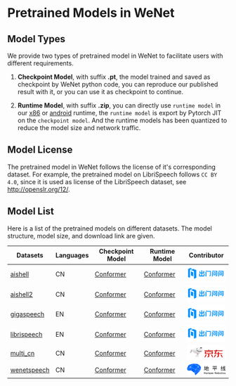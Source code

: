 # Pretrained Models in WeNet

## Model Types
We provide two types of pretrained model in WeNet to facilitate users with different requirements.

1. **Checkpoint Model**, with suffix **.pt**, the model trained and saved as checkpoint by WeNet python code, you can reproduce our published result with it, or you can use it as checkpoint to continue.

2. **Runtime Model**, with suffix **.zip**, you can directly use `runtime model` in our [x86](https://github.com/wenet-e2e/wenet/tree/main/runtime/libtorch) or [android](https://github.com/wenet-e2e/wenet/tree/main/runtime/android) runtime, the `runtime model` is export by Pytorch JIT on the `checkpoint model`. And the runtime models has been quantized to reduce the model size and network traffic.

## Model License

The pretrained model in WeNet follows the license of it's corresponding dataset.
For example, the pretrained model on LibriSpeech follows `CC BY 4.0`, since it is used as license of the LibriSpeech dataset, see http://openslr.org/12/.

## Model List

Here is a list of the pretrained models on different datasets. The model structure, model size, and download link are given.

| Datasets  | Languages     | Checkpoint Model  | Runtime Model     | Contributor |
|---    |---    |---    |---    |---    |
| [aishell](../examples/aishell/s0/README.md)   | CN    | [Conformer](https://wenet-1256283475.cos.ap-shanghai.myqcloud.com/models/aishell/20210601_u2%2B%2B_conformer_exp.tar.gz)  | [Conformer](https://wenet-1256283475.cos.ap-shanghai.myqcloud.com/models/aishell/20210601_u2%2B%2B_conformer_libtorch.tar.gz)     | <a href="https://www.chumenwenwen.com" target="_blank"><img src="https://raw.githubusercontent.com/wenet-e2e/wenet-contributors/main/companies/chumenwenwen.png" width="100px"></a> |
| [aishell2](../examples/aishell2/s0/README.md)     | CN    | [Conformer](https://wenet-1256283475.cos.ap-shanghai.myqcloud.com/models/aishell2/20210618_u2pp_conformer_exp.tar.gz)     | [Conformer](https://wenet-1256283475.cos.ap-shanghai.myqcloud.com/models/aishell2/20210618_u2pp_conformer_libtorch.tar.gz)    | <a href="https://www.chumenwenwen.com" target="_blank"><img src="https://raw.githubusercontent.com/wenet-e2e/wenet-contributors/main/companies/chumenwenwen.png" width="100px"></a> |
| [gigaspeech](../examples/gigaspeech/s0/README.md)     | EN    | [Conformer](https://wenet-1256283475.cos.ap-shanghai.myqcloud.com/models/gigaspeech/gigaspeech_u2pp_conformer_exp.tar.gz)   | [Conformer](https://wenet-1256283475.cos.ap-shanghai.myqcloud.com/models/gigaspeech/gigaspeech_u2pp_conformer_libtorch.tar.gz)  |  <a href="https://www.chumenwenwen.com" target="_blank"><img src="https://raw.githubusercontent.com/wenet-e2e/wenet-contributors/main/companies/chumenwenwen.png" width="100px"></a> |
| [librispeech](../examples/librispeech/s0/README.md)   | EN    | [Conformer](https://wenet-1256283475.cos.ap-shanghai.myqcloud.com/models/librispeech/20210610_u2pp_conformer_exp.tar.gz)  | [Conformer](https://wenet-1256283475.cos.ap-shanghai.myqcloud.com/models/librispeech/20210610_u2pp_conformer_libtorch.tar.gz)     |  <a href="https://www.chumenwenwen.com" target="_blank"><img src="https://raw.githubusercontent.com/wenet-e2e/wenet-contributors/main/companies/chumenwenwen.png" width="100px"></a> |
| [multi_cn](../examples/multi_cn/s0/README.md)     | CN    | [Conformer](https://wenet-1256283475.cos.ap-shanghai.myqcloud.com/models/multi_cn/20210815_unified_conformer_exp.tar.gz)  | [Conformer](https://wenet-1256283475.cos.ap-shanghai.myqcloud.com/models/multi_cn/20210815_unified_conformer_libtorch.tar.gz)     | <a href="https://www.jd.com" target="_blank"><img src="https://raw.githubusercontent.com/wenet-e2e/wenet-contributors/main/companies/jd.jpeg" width="100px"></a> |
| [wenetspeech](../examples/wenetspeech/s0/README.md)     | CN    | [Conformer](https://wenet-1256283475.cos.ap-shanghai.myqcloud.com/models/wenetspeech/wenetspeeech_u2pp_conformer_exp.tar.gz) | [Conformer](https://wenet-1256283475.cos.ap-shanghai.myqcloud.com/models/wenetspeech/wenetspeech_u2pp_conformer_libtorch.tar.gz)     | <a href="https://horizon.ai" target="_blank"><img src="https://raw.githubusercontent.com/wenet-e2e/wenet-contributors/main/companies/hobot.png" width="100px"></a> |
